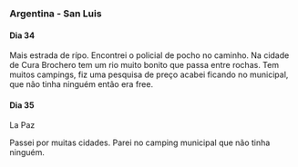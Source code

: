 

### Argentina - San Luis



#### Dia 34

Mais estrada de rípo.
Encontrei o policial de pocho no caminho.
Na cidade de Cura Brochero tem um rio muito bonito que passa entre rochas.
Tem muitos campings, fiz uma pesquisa de preço acabei ficando no municipal, que não tinha ninguém então era free.

#### Dia 35

La Paz

Passei por muitas cidades. Parei no camping municipal que não tinha ninguém.